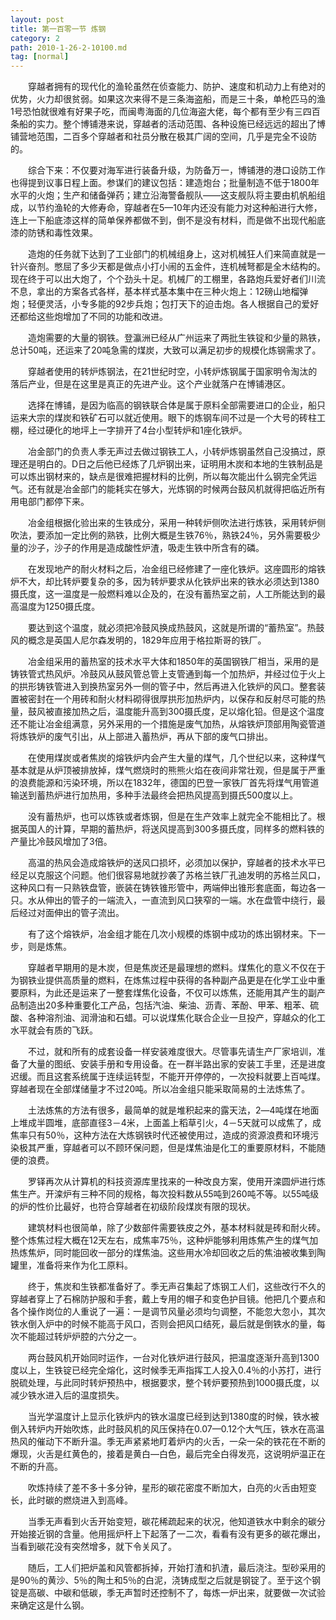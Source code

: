 ```yaml
---
layout: post
title: 第一百零一节 炼钢
category: 2
path: 2010-1-26-2-10100.md
tag: [normal]
---
```


　　穿越者拥有的现代化的渔轮虽然在侦查能力、防护、速度和机动力上有绝对的优势，火力却很贫弱。如果这次来得不是三条海盗船，而是三十条，单枪匹马的渔1号恐怕就很难有好果子吃，而闽粤海面的几位海盗大佬，每个都有至少有三四百条船的实力。整个博铺港来说，穿越者的活动范围、各种设施已经远远的超出了博铺营地范围，二百多个穿越者和社员分散在极其广阔的空间，几乎是完全不设防的。

　　综合下来：不仅要对海军进行装备升级，为防备万一，博铺港的港口设防工作也得提到议事日程上面。参谋们的建议包括：建造炮台；批量制造不低于1800年水平的火炮；生产和储备弹药；建立沿海警备舰队——这支舰队将主要由机帆船组成，以节约渔轮的大修寿命，穿越者在5—10年内还没有能力对这种船进行大修，连上一下船底漆这样的简单保养都做不到，倒不是没有材料，而是做不出现代船底漆的防锈和毒性效果。

　　造炮的任务就下达到了工业部门的机械组身上，这对机械狂人们来简直就是一针兴奋剂。憋屈了多少天都是做点小打小闹的五金件，连机械弩都是全木结构的。现在终于可以出大炮了，个个劲头十足。机械厂的工棚里，各路炮兵爱好者们川流不息，拿出的方案各式各样，基本样式基本集中在三种火炮上：12磅山地榴弹炮；轻便灵活，小专多能的92步兵炮；包打天下的迫击炮。各人根据自己的爱好还都给这些炮增加了不同的功能和改进。

　　造炮需要的大量的钢铁。登瀛洲已经从广州运来了两批生铁锭和少量的熟铁，总计50吨，还运来了20吨急需的煤炭，大致可以满足初步的规模化炼钢需求了。

　　穿越者使用的转炉炼钢法，在21世纪时空，小转炉炼钢属于国家明令淘汰的落后产业，但是在这里是真正的先进产业。这个产业就落户在博铺港区。

　　选择在博铺，是因为临高的钢铁联合体是属于原料全部需要进口的企业，船只运来大宗的煤炭和铁矿石可以就近使用。眼下的炼钢车间不过是一个大号的砖柱工棚，经过硬化的地坪上一字排开了4台小型转炉和1座化铁炉。

　　冶金部门的负责人季无声过去做过钢铁工人，小转炉炼钢虽然自己没搞过，原理还是明白的。D日之后他已经炼了几炉钢出来，证明用木炭和本地的生铁制品是可以炼出钢材来的，缺点是很难把握材料的比例，所以每次能出什么钢完全凭运气。还有就是冶金部门的能耗实在够大，光炼钢的时候两台鼓风机就得把临近所有用电部门都停下来。

　　冶金组根据化验出来的生铁成分，采用一种转炉侧吹法进行炼铁，采用转炉侧吹法，要添加一定比例的熟铁，比例大概是生铁76％，熟铁24％，另外需要极少量的沙子，沙子的作用是造成酸性炉渣，吸走生铁中所含有的磷。

　　在发现地产的耐火材料之后，冶金组已经修建了一座化铁炉。这座圆形的熔铁炉不大，却比转炉要复杂的多，因为转炉要求从化铁炉出来的铁水必须达到1380摄氏度，这一温度是一般燃料难以企及的，在没有蓄热室之前，人工所能达到的最高温度为1250摄氏度。

　　要达到这个温度，就必须把冷鼓风换成热鼓风，这就是所谓的“蓄热室”。热鼓风的概念是英国人尼尔森发明的，1829年应用于格拉斯哥的铁厂。

　　冶金组采用的蓄热室的技术水平大体和1850年的英国钢铁厂相当，采用的是铸铁管式热风炉。冷鼓风从鼓风管总管上支管通到每一个加热炉，并经过位于火上的拱形铸铁管进入到换热室另外一侧的管子中，然后再进入化铁炉的风口。整套装置被密封在一个用砖和耐火材料砌得很厚拱形加热炉内，以保存和反射尽可能的热量，鼓风被直接加热之后，温度能升高到300摄氏度，足以熔化铅。但是这个温度还不能让冶金组满意，另外采用的一个措施是废气加热，从熔铁炉顶部用陶瓷管道将炼铁炉的废气引出，从上部进入蓄热炉，再从下部的废气口排出。

　　在使用煤炭或者焦炭的熔铁炉内会产生大量的煤气，几个世纪以来，这种煤气基本就是从炉顶被排放掉，煤气燃烧时的熊熊火焰在夜间非常壮观，但是属于严重的浪费能源和污染环境，所以在1832年，德国的巴登一家铁厂首先将煤气用管道输送到蓄热炉进行加热用，多种手法最终会把热风提高到摄氏500度以上。

　　没有蓄热炉，也可以炼铁或者炼钢，但是在生产效率上就完全不能相比了。根据英国人的计算，早期的蓄热炉，将送风提高到300多摄氏度，同样多的燃料铁的产量比冷鼓风增加了3倍。

　　高温的热风会造成熔铁炉的送风口损坏，必须加以保护，穿越者的技术水平已经足以克服这个问题。他们很容易地就抄袭了苏格兰铁厂孔迪发明的苏格兰风口，这种风口有一只熟铁盘管，嵌装在铸铁锥形管中，两端伸出锥形套底面，每边各一只。水从伸出的管子的一端流入，一直流到风口狭窄的一端。水在盘管中绕行，最后经过对面伸出的管子流出。

　　有了这个熔铁炉，冶金组才能在几次小规模的炼钢中成功的炼出钢材来。下一步，则是炼焦。

　　穿越者早期用的是木炭，但是焦炭还是最理想的燃料。煤焦化的意义不仅在于为钢铁业提供高质量的燃料，在炼焦过程中获得的各种副产品更是在化学工业中重要原料，为此还是运来了一整套煤焦化设备，不仅可以炼焦，还能用其产生的副产品制造出20多种重要化工产品，包括汽油、柴油、沥青、苯酚、甲苯、粗苯、硫酸、各种溶剂油、润滑油和石蜡。可以说煤焦化联合企业一旦投产，穿越众的化工水平就会有质的飞跃。

　　不过，就和所有的成套设备一样安装难度很大。尽管事先请生产厂家培训，准备了大量的图纸、安装手册和专用设备。在一群半路出家的安装工手里，还是进度迟缓。而且这套系统属于连续运转型，不能开开停停的，一次投料就要上百吨煤。穿越者现在全部煤储量才不过20吨。所以冶金组只能采取简易的土法炼焦了。

　　土法炼焦的方法有很多，最简单的就是堆积起来的露天法，2―4吨煤在地面上堆成半圆堆，底部直径3－4米，上面盖上稻草引火，4－5天就可以成焦了，成焦率只有50％，这种方法在大炼钢铁时代还被使用过，造成的资源浪费和环境污染极其严重，穿越者可以不顾环保问题，但是煤焦油是化工的重要原材料，不能随便的浪费。

　　罗铎再次从计算机的科技资源库里找来的一种改良方案，使用开滦圆炉进行炼焦生产。开滦炉有三种不同的规格，每次投料数从55吨到260吨不等。以55吨级的炉的性价比最好，也符合穿越者在初级阶段煤炭有限的现状。

　　建筑材料也很简单，除了少数部件需要铁皮之外，基本材料就是砖和耐火砖。整个炼焦过程大概在12天左右，成焦率75％，这种炉能够利用炼焦产生的煤气加热炼焦炉，同时能回收一部分的煤焦油。这些用水冷却回收之后的焦油被收集到陶罐里，准备将来作为化工原料。

　　终于，焦炭和生铁都准备好了。季无声召集起了炼钢工人们，这些改行不久的穿越者穿上了石棉防护服和手套，戴上专用的帽子和变色护目镜。他把几个要点和各个操作岗位的人重说了一遍：一是调节风量必须均匀调整，不能忽大忽小，其次铁水倒入炉中的时候不能高于风口，否则会把风口结死，最后就是倒铁水的量，每次不能超过转炉炉腔的六分之一。

　　两台鼓风机开始同时运作，一台对化铁炉进行鼓风，把温度逐渐升高到1300度以上，生铁锭已经完全熔化，这时候季无声指挥工人投入0.4％的小苏打，进行脱硫处理，与此同时转炉预热中，根据要求，整个转炉要预热到1000摄氏度，以减少铁水进入后的温度损失。

　　当光学温度计上显示化铁炉内的铁水温度已经到达到1380度的时候，铁水被倒入转炉内开始吹炼，此时鼓风机的风压保持在0.07—0.12个大气压，铁水在高温热风的催动下不断升温。季无声紧紧地盯着炉内的火舌，一朵一朵的铁花在不断的爆现，火舌是红黄色的，接着是黄白―白色，最后完全白得发亮，这说明炉温正在不断的升高。

　　吹炼持续了差不多十多分钟，星形的碳花密度不断加大，白亮的火舌由短变长，此时碳的燃烧进入到高峰。

　　当季无声看到火舌开始变短，碳花稀疏起来的状况，他知道铁水中剩余的碳分开始接近钢的含量。他用摇炉杆上下起落了一二次，看看有没有更多的碳花爆出，当看到碳花没有突然增多，就下令关风了。

　　随后，工人们把炉盖和风管都拆掉，开始打渣和扒渣，最后浇注。型砂采用的是90％的黄沙、5％的陶土和5％的白泥，浇铸成型之后就是钢锭了。至于这个钢锭是高碳、中碳和低碳，季无声暂时还控制不了，每炼一炉出来，就要做一次试验来确定这是什么钢。
